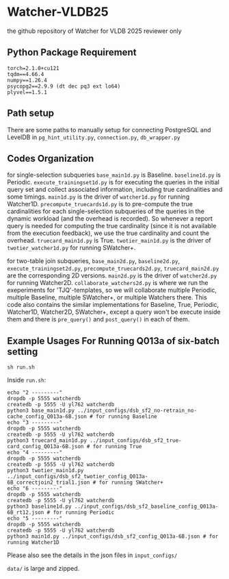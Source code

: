 # Watcher-VLDB25
the github repository of Watcher for VLDB 2025 reviewer only

## Python Package Requirement
```
torch=2.1.0+cu121
tqdm==4.66.4
numpy==1.26.4
psycopg2==2.9.9 (dt dec pq3 ext lo64)
plyvel==1.5.1
```

## Path setup
There are some paths to manually setup for connecting PostgreSQL and LevelDB in `pg_hint_utility.py`, `connection.py`, `db_wrapper.py`

## Codes Organization
for single-selection subqueries
`base_main1d.py` is Baseline.
`baseline1d.py` is Periodic.
`execute_trainingset1d.py` is for executing the queries in the initial query set and collect associated information, including true cardinalities and some timings.
`main1d.py` is the driver of `watcher1d.py` for running Watcher1D.
`precompute_truecards1d.py` is to pre-compute the true cardinalities for each single-selection subqueries of the queries in the dynamic workload (and the overhead is recorded). So whenever a report query is needed for computing the true cardinality (since it is not available from the execution feedback), we use the true cardinality and count the overhead.
`truecard_main1d.py` is True.
`twotier_main1d.py` is the driver of `twotier_watcher1d.py` for running SWatcher+.

for two-table join subqueries,
`base_main2d.py`, `baseline2d.py`, `execute_trainingset2d.py`, `precompute_truecards2d.py`, `truecard_main2d.py` are the corresponding 2D versions.
`main2d.py` is the driver of `watcher2d.py` for running Watcher2D.
`collaborate_watchers2d.py` is where we run the exeperiments for 'TJQ'-templates, so we will collaborate multiple Periodic, multiple Baseline, multiple SWatcher+, or multiple Watchers there. This code also contains the similar implementations for Baseline, True, Periodic, Watcher1D, Watcher2D, SWatcher+, except a query won't be execute inside them and there is `pre_query()` and `post_query()` in each of them.

## Example Usages For Running Q013a of six-batch setting
```
sh run.sh
```

Inside `run.sh`:
```
echo "2 ---------"
dropdb -p 5555 watcherdb
createdb -p 5555 -U yl762 watcherdb
python3 base_main1d.py ../input_configs/dsb_sf2_no-retrain_no-cache_config_Q013a-6B.json # for running Baseline
echo "3 ---------"
dropdb -p 5555 watcherdb
createdb -p 5555 -U yl762 watcherdb
python3 truecard_main1d.py ../input_configs/dsb_sf2_true-card_config_Q013a-6B.json # for running True
echo "4 ---------"
dropdb -p 5555 watcherdb
createdb -p 5555 -U yl762 watcherdb
python3 twotier_main1d.py ../input_configs/dsb_sf2_twotier_config_Q013a-6B_correctjoin2_trial1.json # for running SWatcher+
echo "6 ---------"
dropdb -p 5555 watcherdb
createdb -p 5555 -U yl762 watcherdb
python3 baseline1d.py ../input_configs/dsb_sf2_baseline_config_Q013a-6B_rt12.json # for running Periodic
echo "5 ---------"
dropdb -p 5555 watcherdb
createdb -p 5555 -U yl762 watcherdb
python3 main1d.py ../input_configs/dsb_sf2_config_Q013a-6B.json # for running Watcher1D
```

Please also see the details in the json files in `input_configs/`

`data/` is large and zipped.
